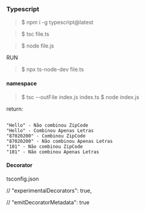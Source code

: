 ### Typescript



> \$ npm i -g typescript@latest

> \$ tsc file.ts

> \$ node file.js

RUN

> \$ npx ts-node-dev file.ts

#### namespace

> \$ tsc --outFile index.js index.ts
> \$ node index.js

return:

```

"Hello" - Não combinou ZipCode
"Hello" - Combinou Apenas Letras
"87020200" - Combinou ZipCode
"87020200" - Não combinou Apenas Letras
"101" - Não combinou ZipCode
"101" - Não combinou Apenas Letras
```

#### Decorator
tsconfig.json

// "experimentalDecorators": true,

// "emitDecoratorMetadata": true
